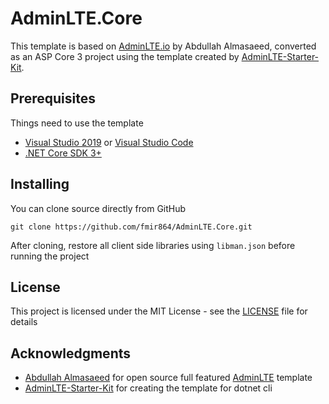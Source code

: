 # AdminLTE.Core

This template is based on [AdminLTE.io](https://adminlte.io/) by Abdullah Almasaeed, converted as an  ASP Core 3 project using the template created by [AdminLTE-Starter-Kit](https://github.com/dotnet-express/AdminLTE-Starter-Kit).

## Prerequisites
Things need to use the template

* [Visual Studio 2019](https://www.visualstudio.com/vs/) or [Visual Studio Code](https://code.visualstudio.com/)
* [.NET Core SDK 3+](https://www.microsoft.com/net/download/)

## Installing
You can clone source directly from GitHub

```shell
git clone https://github.com/fmir864/AdminLTE.Core.git
```

After cloning, restore all client side libraries using ```libman.json``` before running the project

## License

This project is licensed under the MIT License - see the [LICENSE](https://opensource.org/licenses/MIT) file for details

## Acknowledgments

* [Abdullah Almasaeed](https://adminlte.io) for open source full featured [AdminLTE](https://adminlte.io) template
* [AdminLTE-Starter-Kit](https://github.com/dotnet-express/AdminLTE-Starter-Kit) for creating the template for dotnet cli
